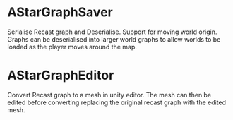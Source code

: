 # AStarGraphSaver
Serialise Recast graph and Deserialise. Support for moving world origin.  Graphs can be deserialised into larger world graphs to allow worlds to be loaded as the player moves around the map.

# AStarGraphEditor
Convert Recast graph to a mesh in unity editor. The mesh can then be edited before converting replacing the original recast graph with the edited mesh.

